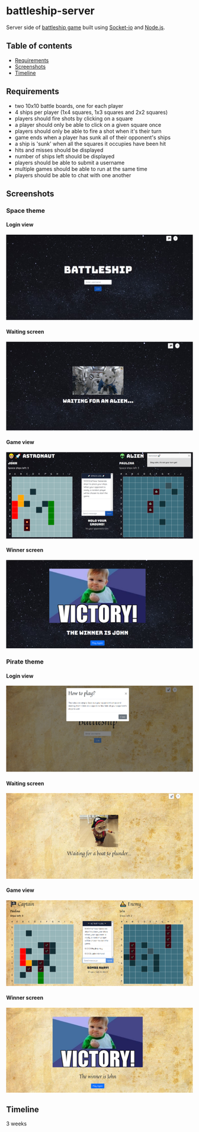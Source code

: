 # battleship-server

Server side of [battleship game](https://fed21-battleship.netlify.app/) built using [Socket-io](https://socket.io/) and [Node.js](https://nodejs.org/en/).

## Table of contents
* [Requirements](#requirements)
* [Screenshots](#screenshots)
* [Timeline](#timeline)

## Requirements

- two 10x10 battle boards, one for each player
- 4 ships per player (1x4 squares, 1x3 squares and 2x2 squares)
- players should fire shots by clicking on a square
- a player should only be able to click on a given square once
- players should only be able to fire a shot when it's their turn
- game ends when a player has sunk all of their opponent's ships
- a ship is 'sunk' when all the squares it occupies have been hit
- hits and misses should be displayed
- number of ships left should be displayed
- players should be able to submit a username
- multiple games should be able to run at the same time
- players should be able to chat with one another

## Screenshots

### Space theme

#### Login view

![Login-Space](./screenshots/login-space.png)

#### Waiting screen

![Waiting-Space](./screenshots/waiting-space.png)

#### Game view

![Game-Space](./screenshots/game-space.png)

#### Winner screen

![Winner-Space](./screenshots/winner-space.png)

### Pirate theme

#### Login view

![Login-Pirate](./screenshots/login-pirate.png)

#### Waiting screen

![Waiting-Pirate](./screenshots/waiting-pirate.png)

#### Game view

![Game-Pirate](./screenshots/game-pirate.png)

#### Winner screen

![Winner-Pirate](./screenshots/winner-pirate.png)

## Timeline

3 weeks
